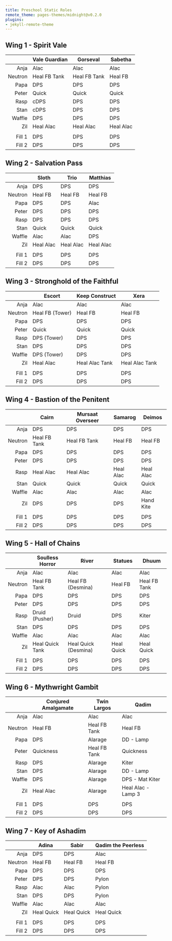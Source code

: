 ```yaml
---
title: Preschool Static Roles
remote_theme: pages-themes/midnight@v0.2.0
plugins: 
- jekyll-remote-theme
---
```


## Wing 1 - Spirit Vale

|| Vale Guardian | Gorseval | Sabetha |
|--:|---|---|---|
| Anja | Alac | Alac | Alac |
| Neutron | Heal FB Tank | Heal FB Tank | Heal FB |
| Papa | DPS | DPS | DPS |
| Peter | Quick | Quick | Quick |
| Rasp | cDPS | DPS | DPS |
| Stan | cDPS | DPS | DPS |
| Waffle | DPS | DPS | DPS |
| Zil | Heal Alac | Heal Alac | Heal Alac |
|||||
| Fill 1 | DPS | DPS | DPS |
| Fill 2 | DPS | DPS | DPS |


## Wing 2 - Salvation Pass 

|| Sloth | Trio | Matthias |
|--:|---|---|---|
| Anja | DPS | DPS | DPS |
| Neutron | Heal FB | Heal FB | Heal FB |
| Papa | DPS | DPS | Alac |
| Peter | DPS | DPS | DPS | 
| Rasp | DPS | DPS | DPS | 
| Stan | Quick | Quick | Quick |
| Waffle | Alac | Alac | DPS |
| Zil | Heal Alac | Heal Alac | Heal Alac |
|||||
| Fill 1 | DPS | DPS | DPS |
| Fill 2 | DPS | DPS | DPS |


## Wing 3 - Stronghold of the Faithful

|| Escort | Keep Construct | Xera |
|--:|---|---|---|
| Anja | Alac | Alac | Alac |
| Neutron | Heal FB (Tower) | Heal FB | Heal FB |
| Papa | DPS | DPS | DPS |
| Peter | Quick | Quick | Quick | Quick |
| Rasp | DPS (Tower) | DPS | DPS |
| Stan | DPS | DPS | DPS |
| Waffle | DPS (Tower) | DPS | DPS |
| Zil | Heal Alac | Heal Alac Tank | Heal Alac Tank |
|||||
| Fill 1 | DPS | DPS | DPS |
| Fill 2 | DPS | DPS | DPS |


## Wing 4 - Bastion of the Penitent

|| Cairn | Mursaat Overseer | Samarog | Deimos | 
|--:|---|---|---|---|
| Anja | DPS | DPS | DPS | DPS |
| Neutron | Heal FB Tank | Heal FB Tank | Heal FB | Heal FB |
| Papa | DPS | DPS | DPS | DPS |
| Peter | DPS | DPS | DPS | DPS |
| Rasp | Heal Alac | Heal Alac | Heal Alac | Heal Alac |
| Stan | Quick | Quick | Quick | Quick |
| Waffle | Alac | Alac | Alac | Alac |
| Zil | DPS | DPS | DPS | Hand Kite |
||||||
| Fill 1 | DPS | DPS | DPS | DPS |
| Fill 2 | DPS | DPS | DPS | DPS |


## Wing 5 - Hall of Chains

|| Soulless Horror | River | Statues | Dhuum | 
|--:|---|---|---|---|
| Anja | Alac | Alac | Alac | Alac |
| Neutron | Heal FB Tank | Heal FB (Desmina) | Heal FB | Heal FB Tank |
| Papa | DPS | DPS | DPS | DPS |
| Peter | DPS | DPS | DPS | DPS |
| Rasp | Druid (Pusher) | Druid | DPS | Kiter |
| Stan | DPS | DPS | DPS | DPS |
| Waffle | Alac | Alac | Alac | Alac |
| Zil | Heal Quick Tank | Heal Quick (Desmina) | Heal Quick | Heal Quick |
||||||
| Fill 1 | DPS | DPS | DPS | DPS |
| Fill 2 | DPS | DPS | DPS | DPS |


## Wing 6 - Mythwright Gambit

|| Conjured Amalgamate | Twin Largos | Qadim |
|--:|---|---|---|
| Anja | Alac | Alac | Alac |
| Neutron | Heal FB | Heal FB Tank | Heal FB |
| Papa | DPS | Alarage | DD - Lamp |
| Peter | Quickness | Heal FB Tank | Quickness |
| Rasp | DPS | Alarage | Kiter |
| Stan | DPS | Alarage | DD - Lamp |
| Waffle | DPS | Alarage | DPS - Mat Kiter |
| Zil | Heal Alac | Alarage | Heal Alac - Lamp 3 |
|||||
| Fill 1 | DPS | DPS | DPS |
| Fill 2 | DPS | DPS | DPS |

## Wing 7 - Key of Ashadim

|| Adina | Sabir | Qadim the Peerless |
|--:|---|---|---|
| Anja | DPS | DPS | Alac |
| Neutron | Heal FB | Heal FB | Heal FB |
| Papa | DPS | DPS | DPS |
| Peter | DPS | DPS | Pylon|
| Rasp | Alac | Alac | Pylon |
| Stan | DPS | DPS | Pylon |
| Waffle | Alac | Alac | Alac |
| Zil | Heal Quick | Heal Quick | Heal Quick |
|||||
| Fill 1 | DPS | DPS | DPS |
| Fill 2 | DPS | DPS | DPS |
